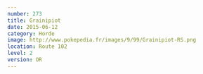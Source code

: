 ```yaml
---
number: 273
title: Grainipiot
date: 2015-06-12
category: Horde
image: http://www.pokepedia.fr/images/9/99/Grainipiot-RS.png
location: Route 102
level: 2
version: OR
---
```

